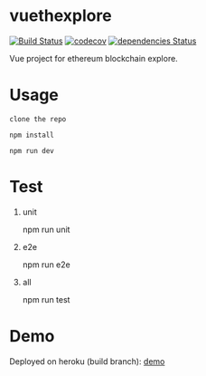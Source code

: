 # vuethexplore
[![Build Status](https://travis-ci.org/sc0Vu/vuethexplore.svg?branch=master)](https://travis-ci.org/sc0Vu/vuethexplore)
[![codecov](https://codecov.io/gh/sc0Vu/vuethexplore/branch/master/graph/badge.svg)](https://codecov.io/gh/sc0Vu/vuethexplore)
[![dependencies Status](https://david-dm.org/sc0vu/vuethexplore/status.svg)](https://david-dm.org/sc0vu/vuethexplore)

Vue project for ethereum blockchain explore.

# Usage

    clone the repo

    npm install

    npm run dev

# Test

1. unit

    npm run unit

2. e2e

    npm run e2e

3. all

    npm run test

# Demo

Deployed on heroku (build branch): [demo](https://vuethexplore.herokuapp.com/)